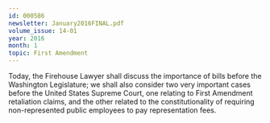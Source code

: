 ```yaml
---
id: 000586
newsletter: January2016FINAL.pdf
volume_issue: 14-01
year: 2016
month: 1
topic: First Amendment
---
```


Today, the Firehouse Lawyer shall discuss the importance of bills before the Washington Legislature; we shall also consider two very important cases before the United States Supreme Court, one relating to First Amendment retaliation claims, and the other related to the constitutionality of requiring non-represented public employees to pay representation fees.